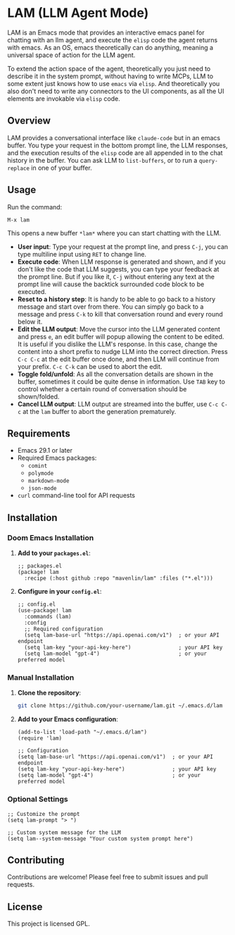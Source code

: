 # LAM (LLM Agent Mode)

LAM is an Emacs mode that provides an interactive emacs panel for chatting with an llm agent, and execute the `elisp` code the agent returns with emacs. As an OS, emacs theoretically can do anything, meaning a universal space of action for the LLM agent. 

To extend the action space of the agent, theoretically you just need to describe it in the system prompt, without having to write MCPs, LLM to some extent just knows how to use `emacs` via `elisp`. And theoretically you also don't need to write any connectors to the UI components, as all the UI elements are invokable via `elisp` code.

## Overview

LAM provides a conversational interface like `claude-code` but in an emacs buffer. You type your request in the bottom prompt line, the LLM responses, and the execution results of the `elisp` code are all appended in to the chat history in the buffer. You can ask LLM to `list-buffers`, or to run a `query-replace` in one of your buffer.

## Usage

Run the command:
```
M-x lam
```
This opens a new buffer `*lam*` where you can start chatting with the LLM.

- **User input**: Type your request at the prompt line, and press `C-j`, you can type multiline input using `RET` to change line.
- **Execute code**: When LLM response is generated and shown, and if you don't like the code that LLM suggests, you can type your feedback at the prompt line. But if you like it, `C-j` without entering any text at the prompt line will cause the backtick surrounded code block to be executed. 
- **Reset to a history step**: It is handy to be able to go back to a history message and start over from there. You can simply go back to a message and press `C-k` to kill that conversation round and every round below it.
- **Edit the LLM output**: Move the cursor into the LLM generated content and press `e`, an edit buffer will popup allowing the content to be edited. It is useful if you dislike the LLM's response. In this case, change the content into a short prefix to nudge LLM into the correct direction. Press `C-c C-c` at the edit buffer once done, and then LLM will continue from your prefix. `C-c C-k` can be used to abort the edit.
- **Toggle fold/unfold**: As all the conversation details are shown in the buffer, sometimes it could be quite dense in information. Use `TAB` key to control whether a certain round of conversation should be shown/folded.
- **Cancel LLM output**: LLM output are streamed into the buffer, use `C-c C-c` at the `lam` buffer to abort the generation prematurely.

## Requirements

- Emacs 29.1 or later
- Required Emacs packages:
  - `comint`
  - `polymode`
  - `markdown-mode`
  - `json-mode`
- `curl` command-line tool for API requests

## Installation

### Doom Emacs Installation

1. **Add to your `packages.el`**:
   ```elisp
   ;; packages.el
   (package! lam
     :recipe (:host github :repo "mavenlin/lam" :files ("*.el")))
   ```

2. **Configure in your `config.el`**:
   ```elisp
   ;; config.el
   (use-package! lam
     :commands (lam)
     :config
     ;; Required configuration
     (setq lam-base-url "https://api.openai.com/v1")  ; or your API endpoint
     (setq lam-key "your-api-key-here")               ; your API key
     (setq lam-model "gpt-4")                         ; or your preferred model
   ```

### Manual Installation

1. **Clone the repository**:
   ```bash
   git clone https://github.com/your-username/lam.git ~/.emacs.d/lam
   ```

2. **Add to your Emacs configuration**:
   ```elisp
   (add-to-list 'load-path "~/.emacs.d/lam")
   (require 'lam)
   
   ;; Configuration
   (setq lam-base-url "https://api.openai.com/v1")  ; or your API endpoint
   (setq lam-key "your-api-key-here")               ; your API key
   (setq lam-model "gpt-4")                         ; or your preferred model
   ```

### Optional Settings

```elisp
;; Customize the prompt
(setq lam-prompt "> ")

;; Custom system message for the LLM
(setq lam--system-message "Your custom system prompt here")
```

## Contributing

Contributions are welcome! Please feel free to submit issues and pull requests.

## License

This project is licensed GPL.
